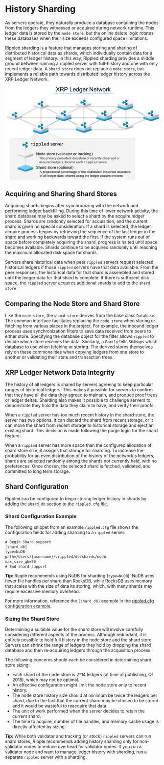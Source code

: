 # History Sharding

As servers operate, they naturally produce a database containing the nodes from the ledgers they witnessed or acquired during network runtime. This ledger data is stored by the `node store`, but the online delete logic rotates these databases when their size exceeds configured space limitations.

Rippled sharding is a feature that manages storing and sharing of distributed historical data as shards, which individually contain data for a segment of ledger history. In this way, Rippled sharding provides a middle ground between running a rippled server with full-history and one with only recent ledger data. A `shard store` does not replace a `node store`, but implements a reliable path towards distributed ledger history across the XRP Ledger Network.

[![XRP Ledger Network: Nodes and Shard Store Diagram](img/xrp-ledger-network-node-and-shard-stores.png)](img/xrp-ledger-network-node-and-shard-stores.png)

## Acquiring and Sharing Shard Stores

Acquiring shards begins after synchronizing with the network and performing ledger backfilling. During this time of lower network activity, the shard database may be asked to select a shard by the acquire ledger process. Shards are randomly selected for acquisition, and the current shard is given no special consideration. If a shard is selected, the ledger acquire process begins by retrieving the sequence of the last ledger in the shard and working backwards toward the first. If the system runs out of space before completely acquiring the shard, progress is halted until space becomes available. Shards continue to be acquired randomly until reaching the maximum allocated disk space for shards.

Servers share historical data when peer `rippled` servers request selected historical ledgers if those `rippled` servers have that data available. From the peer responses, the historical data for that shard is assembled and stored until the ledger data for that shard is complete. If there is sufficient disk space, the `rippled` server acquires additional shards to add to the `shard store`

## Comparing the Node Store and Shard Store

Like the `node store`, the `shard store` derives from the base class `Database`. The common interface facilitates replacing the `node store` when storing or fetching from various places in the project. For example, the inbound ledger process uses synchronization filters to save data received from peers to either store. Specifying the database object for the filter allows `rippled` to decide which store receives the data. Similarly, a `Family` tells `SHAMaps` which database to use when fetching or storing. The derived stores themselves rely on these commonalities when copying ledgers from one store to another or validating their state and transaction trees.

## XRP Ledger Network Data Integrity

The history of all ledgers is shared by servers agreeing to keep particular ranges of historical ledgers. This makes it possible for servers to confirm that they have all the data they agreed to maintain, and produce proof trees or ledger deltas. Sharding also makes it possible to challenge servers to demonstrate they hold the data they claim to have, and verify their proofs.

When a `rippled` server has too much recent history in the shard store, the server has two options. It can discard the shard from recent storage, or it can move the shard from recent storage to historical storage and eject an existing shard. This decision is made following the purge logic for the shard feature.

When a `rippled` server has more space than the configured allocation of shard store size, it assigns that storage for sharding. To increase the probability for an even distribution of the history of the network's ledgers, shards are selected randomly among the shards not currently held, with no preferences. Once chosen, the selected shard is fetched, validated, and committed to long term storage.

## Shard Configuration
Rippled can be configured to begin storing ledger history in shards by adding the `shard_db` section to the `rippled.cfg` file.

### Shard Configuration Example
The following snippet from an example `rippled.cfg` file shows the configuration fields for adding sharding to a `rippled` server:

```
# Begin Shard support
[shard_db]
type=NuDB
path=/Users/{username}/.rippled/db/shards/nudb
max_size_gb=50
# End shard support
```

**Tip:** Ripple recommends using NuDB for sharding (`type=NuDB`). NuDB uses fewer file handles per shard than RocksDB, while RocksDB uses memory that scales with the size of data its storing, which, with many shards may require excessive memory overhead.

For more information, reference the `[shard_db]` example in the [rippled.cfg configuration example](https://github.com/ripple/rippled/blob/master/doc/rippled-example.cfg).

### Sizing the Shard Store
Determining a suitable value for the shard store will involve carefully considering different aspects of the process. Although redundant, it is entirely possible to hold full history in the node store and the shard store. Servers can shrink the range of ledgers they hold by dropping the shard database and then re-acquiring ledgers through the acquisition process.

The following concerns should each be considered in determining shard store sizing:

- Each shard of the node store is 2^14 ledgers (at time of publishing, Q1 2018), which may not be optimal.
- An effective configuration might limit the node store only to recent history.
- The node store history size should at minimum be twice the ledgers per shard, due to the fact that the current shard may be chosen to be stored and it would be wasteful to reacquire that data.
- The unit of work performed when the server decides to retain the current shard.
- The time to acquire, number of file handles, and memory cache usage is directly affected by sizing.

**Tip:** While both validator and tracking (or stock) `rippled` servers can run shard stores, Ripple recommends adding history sharding only for non-validator nodes to reduce overhead for validator nodes. If you run a validator node and want to manage ledger history with sharding, run a separate `rippled` server with a sharding.
